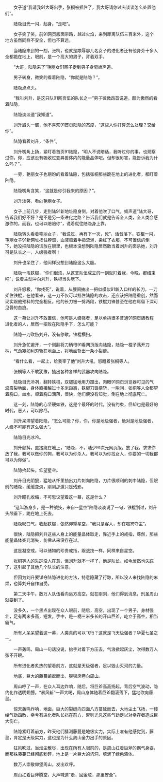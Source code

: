 

　

　　女子道“我请我91大哥出手，张桐被抓住了，我大哥请你过去谈谈怎么处置他们”。

　　陆隐目光一闪，起身，“走吧”。

　　女子笑了笑，前91网页版面带路，越过火焰，来到距离队伍三百米外，这个地方虽然同样不安全，但也不算远。

　　当陆隐来到的一刻，张桐，也就是欺辱那几名女子的进化者还有他身旁十多人全都跪在地上，眼前，是一个高大的男子，背着双手。

　　“大哥，陆隐来了”艳丽女91网子走到男子身旁娇声道。

　　男子转身，微笑的看着陆隐，“你就是陆隐？”。

　　陆隐点点头。

　　“我叫刘升，是这只队91网页伍的队长之一”男子微微昂首说道，颇为傲然的看着陆隐。

　　陆隐淡淡道“我知道”。

　　刘升眉头一皱，他不喜欢91首页陆隐的态度，“这些人你打算怎么处理？交给你”。

　　陆隐看着刘升，“条件”。

　　刘升嘴角上扬，紧盯着首页91陆隐，“明人不说暗话，我听过你的事，也观察过你，你，应该没有吸收过变异兽体内的能量晶体吧，但却很厉害，能告诉我为什么吗？”。

　　一旁，艳丽女子也期盼的看着陆隐，包括张桐那些跪在地上的进化者，都盯着陆隐。

　　陆隐嘴角含笑，“这就是你引我来的原因？”。

　　刘升淡笑，看向艳丽女子。

　　女子上前几步，走到陆91新地址隐身侧，对着他吹了口气，娇声道“陆大哥，告诉我们好不好？是不是另一条进化之路？告诉我们就是告诉全人类，全人类会感激你的，而我，也可以陪陪你”，说着就往陆隐身上靠。

　　陆隐转头看着艳丽女子，“我说过，再有下一次，死”，话音落下，铁棍一闪，艳丽女子91新网址捂住脖颈，血液顺着手指流淌，染红了衣服，不可置信的倒下，她没把陆隐的话放在眼里，也根本没想到陆隐居然敢当着刘升的面杀她，刘升可是队长之一，人级强者啊！

　　刘升也呆住了，他同样没想到陆隐这么大胆。

　　陆隐一甩铁棍，“你们很烦，从这支队伍成立的一刻就盯着我，今晚，都结束吧”，说着主动冲向刘升，铁棍当头劈下。

　　刘升怒极，“你找死”，说着，从腰间抽出一把似模似91新入口样的长刀，一刀架住铁棍，在他看来，这一刀不仅可以挡住陆隐的攻击，还应该把陆隐重创，然而现实跟他预料的完全相反，他的长刀被一劈两段，铁棍刀锋甚至在他右肩留下深可见骨的血痕。

　　这一幕让刘升不敢置信，他可是人级强者，足以单挑很多普通91网页版教程进化者的人，居然一招败在陆隐手下，怎么可能？

　　陆隐一刀砍伤刘升，没有停歇，铁棍横扫。

　　刘升急忙避开，一个侧翻将刀柄甩91看网页版向陆隐，陆隐一棍子荡开刀柄，气劲宛如利刃斩在地面上，将地面斩出一条小裂缝。

　　“看什么看，一起上，给我宰了他”刘升大吼，怒瞪着张桐等人。

　　张桐等人不敢犹豫，抽出各种各样的武器攻向陆隐。

　　陆隐目光冷冽，翻转铁棍，双腿猛地用力蹬出，肉眼91网页浏览器可见的气浪震裂地面，身体直接越过十多米距离，铁棍刀锋橫斩，一瞬间，张桐等人全都望着胸口，血水，顺着胸口滴落，很快，他们便没有知觉，倒在地上彻底死亡。

　　这一刻，陆隐的心坚硬如铁，这是个最坏的时代，没有约束，但却也是最好的时代，恶人，可以除尽。

　　刘升呆滞望着陆隐，“怎么可能？你，你，你是地级强者，绝对是地级强者，人级不可能有这么强大”。

　　陆隐目光冰冷。

　　刘升颤抖，直接跪在地上，“陆隐，不，陆少91次元网页版，放了我，求求你放了我，我可以做你的狗，我可以为你杀人，我可以为你找女人，你要的一切我都可以为你做”。

　　陆隐抬起头，仰望星空。

　　刘升目光阴狠，猛地从怀里抽出刀片刺向陆隐，刀片很顺利的刺中陆隐，但眼前的陆隐，缓缓变淡，刚刚那道只是残影。

　　刘升瞳孔收缩，不可思议望着这一幕，这是什么？

　　“这叫游身步，是一种战技，来自--星空”陆隐淡淡说了一句，铁棍划过，刘升头颅垂下，跪在地上死去。

　　陆隐叹口气，收起铁棍，依然仰望星空，“我只是客人，却在喧宾夺主”。

　　很快，陆隐把刘升这些人身上的能量晶体取走，靠近手上的戒指，蓦然，那些能量晶体突兀消失，仿佛从来没存在过。

　　这是凝空戒，可以储物的珍贵戒指，跟战技一样，同样来自星空。

　　张桐等人的失踪没人在意，但刘升就不一样了，他是队长，如今居然也失踪了，这引起了其他几个队长的注意。

　　但因为刘升要谋夺陆隐进化的方法，特意隐藏了行踪，所以没人来找陆隐的麻烦，也算刘升自作自受。

　　第二天中午，数万人队伍看向远方高空，就在刚刚，他们得到消息，刑圣周山就要到了。

　　没多久，一个黑点出现在众人眼前，随后，高空，出现了一个男子，身材强壮，足有两米多高，短发，手中，是一柄三米多长的开山巨斧，屹立于高空，相当霸气。

　　所有人呆呆望着这一幕，人类真的可以飞行？这就是飞天级强者？华夏七圣之一。

　　一声轰鸣，周山一句话没说，抬手对着下方压去，气浪掀起灰尘，吹得数万人张不开眼。

　　所有进化者炙热的望着前方，这就是天级强者，足以毁山灭河的力量。

　　地底，巨大的藤蔓蜿蜒而出，狠狠席卷向周山。

　　周山哼了一声，在众人耳边炸响，随后，将巨斧高高扬起，背后空气波动，隐约化作透明翅膀，“暴风斩”一声大喝，周山身体随着巨斧翻滚落下，猛地砍向藤蔓。

　　惊天轰鸣炸响，地面，巨大的裂缝向四面八方蔓延而去，大地尘土飞扬，一缕缕气劲四散，幸亏有进化者队长挡在前方，否则光凭这些气劲足以对幸存者造成巨大伤亡。

　　陆隐紧盯着前方，昨天他们猜测藤蔓是地级实力，实际上唯有他感觉到，藤蔓，肯定是天级实力，这也是为什么周山全力出手的原因。

　　狂风吹过，当烟尘散尽，出现在所有人眼前的，是周山扛着巨斧的霸气身姿，而那株藤蔓已经彻底粉碎，地上是一片巨大的坑洞，填满了绿色液体。

　　数万人崇敬仰望周山，发出欢呼。

　　周山扛着巨斧腾空，大声喊道“走，回金陵，那里安全”。
